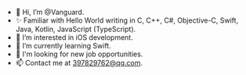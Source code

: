 - 👋 Hi, I’m @Vanguard.
- ✨ Familiar with Hello World writing in C, C++, C#, Objective-C, Swift, Java, Kotlin, JavaScript (TypeScript).
- 👀 I’m interested in iOS development.
- 🌱 I’m currently learning Swift.
- 💞️ I'm looking for new job opportunities.
- 📫 Contact me at 397829762@qq.com.


<!---
zonggexu/zonggexu is a ✨ special ✨ repository because its `README.md` (this file) appears on your GitHub profile.
You can click the Preview link to take a look at your changes.
--->
